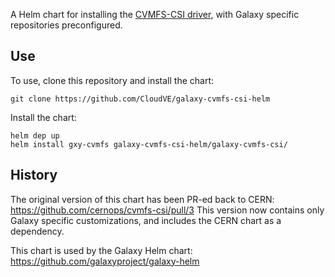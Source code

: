 A Helm chart for installing the [CVMFS-CSI
driver](https://github.com/cvmfs-contrib/cvmfs-csi/tree/master/deployments/helm),
with Galaxy specific repositories preconfigured.


## Use

To use, clone this repository and install the chart:
```
git clone https://github.com/CloudVE/galaxy-cvmfs-csi-helm
```

Install the chart:
```
helm dep up
helm install gxy-cvmfs galaxy-cvmfs-csi-helm/galaxy-cvmfs-csi/
```


## History

The original version of this chart has been PR-ed back to CERN:
https://github.com/cernops/cvmfs-csi/pull/3 This version now contains only
Galaxy specific customizations, and includes the CERN chart as a dependency.

This chart is used by the Galaxy Helm chart:
https://github.com/galaxyproject/galaxy-helm
